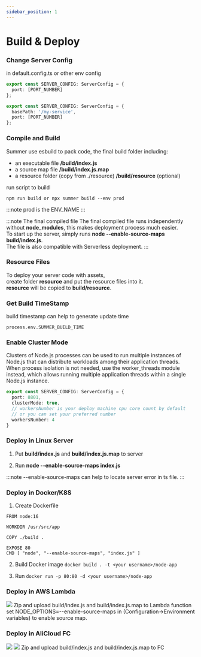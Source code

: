 ```yaml
---
sidebar_position: 1
---
```


# Build & Deploy

### Change Server Config

in default.config.ts or other env config

```ts title="change port number"
export const SERVER_CONFIG: ServerConfig = {
  port: [PORT_NUMBER]
};
```

```ts title="change basePath"
export const SERVER_CONFIG: ServerConfig = {
  basePath: '/my-service',
  port: [PORT_NUMBER]
};
```

### Compile and Build
Summer use esbuild to pack code, the final build folder including:

- an executable file **/build/index.js**
- a source map file  **/build/index.js.map**  
- a resource folder (copy from ./resource) **/build/resource** (optional)

run script to build
``` title="check package.json"
npm run build or npx summer build --env prod
```
:::note
prod is the ENV_NAME
:::


:::note The final compiled file
The final compiled file runs independently without **node_modules**, this makes deployment process much easier.<br/>
To start up the server, simply runs **node --enable-source-maps build/index.js**.<br/>
The file is also compatible with Serverless deployment.
:::

### Resource Files
To deploy your server code with assets,<br/>
create folder **resource** and put the resource files into it.<br/>
**resource** will be copied to **build/resource**.


### Get Build TimeStamp
build timestamp can help to generate update time
```
process.env.SUMMER_BUILD_TIME
```

### Enable Cluster Mode

Clusters of Node.js processes can be used to run multiple instances of Node.js that can distribute workloads among their application threads. When process isolation is not needed, use the worker_threads module instead, which allows running multiple application threads within a single Node.js instance.

```ts title="src/config/default.config.ts"
export const SERVER_CONFIG: ServerConfig = {
  port: 8801,
  clusterMode: true,
  // workersNumber is your deploy machine cpu core count by default
  // or you can set your preferred number
  workersNumber: 4
}
```

### Deploy in Linux Server

1. Put **build/index.js** and **build/index.js.map** to server

2. Run **node --enable-source-maps index.js**

:::note
--enable-source-maps can help to locate server error in ts file.
:::


### Deploy in Docker/K8S
1. Create Dockerfile

``` title="Dockerfile"
FROM node:16

WORKDIR /usr/src/app

COPY ./build .

EXPOSE 80
CMD [ "node", "--enable-source-maps", "index.js" ]
```

2. Build Docker image
`docker build . -t <your username>/node-app`

3. Run
`docker run -p 80:80 -d <your username>/node-app`

### Deploy in AWS Lambda
![](/img/awslambda.jpg)
Zip and upload build/index.js and build/index.js.map to Lambda function
set NODE_OPTIONS=--enable-source-maps in (Configuration->Environment variables) to enable source map.



### Deploy in AliCloud FC
![](/img/alifc1.jpg)
![](/img/alifc2.jpg)
Zip and upload build/index.js and build/index.js.map to FC

 